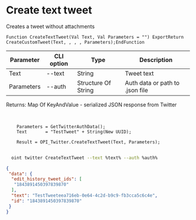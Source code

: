 ﻿---
sidebar_position: 2
---

# Create text tweet
 Creates a tweet without attachments



`Function CreateTextTweet(Val Text, Val Parameters = "") ExportReturn CreateCustomTweet(Text, , , , Parameters);EndFunction`

  | Parameter | CLI option | Type | Description |
  |-|-|-|-|
  | Text | --text | String | Tweet text |
  | Parameters | --auth | Structure Of String | Auth data or path to .json file |

  
  Returns:  Map Of KeyAndValue - serialized JSON response from Twitter

<br/>




```bsl title="Code example"
    Parameters = GetTwitterAuthData();
    Text       = "TestTweet" + String(New UUID);

    Result = OPI_Twitter.CreateTextTweet(Text, Parameters);
```



```sh title="CLI command example"
    
  oint twitter CreateTextTweet --text %text% --auth %auth%

```

```json title="Result"
{
 "data": {
  "edit_history_tweet_ids": [
   "1843891450397839870"
  ],
  "text": "TestTweeteea716eb-0e64-4c2d-b9c9-fb3cca5c6c4e",
  "id": "1843891450397839870"
 }
}
```
